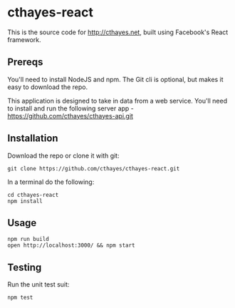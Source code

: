 # cthayes-react

This is the source code for http://cthayes.net, built using Facebook's React framework.

## Prereqs

You'll need to install NodeJS and npm. The Git cli is optional, but makes it easy to download the repo.

This application is designed to take in data from a web service. You'll need to install and run the following server app - https://github.com/cthayes/cthayes-api.git


## Installation
Download the repo or clone it with git:
```
git clone https://github.com/cthayes/cthayes-react.git
```

In a terminal do the following:

```
cd cthayes-react
npm install
```

## Usage

```
npm run build
open http://localhost:3000/ && npm start
```

## Testing
Run the unit test suit:
```
npm test
```